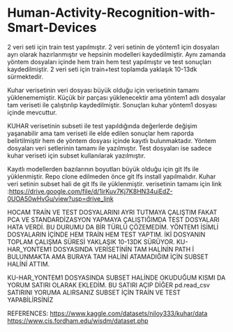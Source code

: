 ﻿# Human-Activity-Recognition-with-Smart-Devices
2 veri seti için train test yapılmıştır. 2 veri setinin de yöntem1 için dosyaları ayrı olarak hazırlanmıştır ve hepsinin modelleri kaydedilmiştir. Aynı zamanda yöntem dosyaları içinde hem train hem test yapılmıştır ve test sonuçları kaydedilmiştir. 2 veri seti için train+test toplamda yaklaşık 10-13dk sürmektedir.

Kuhar verisetinin veri dosyası büyük olduğu için verisetinin tamamı yüklenememiştir. Küçük bir parçası yüklenecektir ama yöntem1 adlı dosyalar tam veriseti ile çalıştırılıp kaydedilmiştir. Sonuçları kuhar yöntem1 dosyası içinde mevcuttur.

KUHAR verisetinin subseti ile test yapıldığında değerlerde değişim yaşanabilir ama tam veriseti ile elde edilen sonuçlar hem raporda belirtilmiştir hem de yöntem dosyası içinde kayıtlı bulunmaktadır.
Yöntem dosyaları veri setlerinin tamamı ile yazılmıştır. Test dosyaları ise sadece kuhar veriseti için subset kullanılarak yazılmıştır.

Kayıtlı modellerden bazılarının boyutları büyük olduğu için git lfs ile yüklenmiştir. Repo clone edilmeden önce git lfs install yapılmalıdır. Kuhar veri setinin subset hali de git lfs ile yüklenmiştir. 
verisetinin tamamı için link :https://drive.google.com/file/d/1irKuv7Kj7K8HN34uiEdZ-0UOA50wHvGu/view?usp=drive_link 

HOCAM TRAİN VE TEST DOSYALARINI AYRI TUTMAYA ÇALIŞTIM FAKAT PCA VE STANDARDİZASYON YAPMAYA ÇALIŞTIĞIMDA TEST DOSYALARI HATA VERDİ. BU DURUMU DA BİR TÜRLÜ ÇÖZEMEDİM. YÖNTEM1 İSİMLİ DOSYALARIN İÇİNDE HEM TRAİN HEM TEST YAPTIM. İKİ DOSYANIN TOPLAM ÇALIŞMA SÜRESİ YAKLAŞIK 10-13DK SÜRÜYOR. KU-HAR_YONTEM1 DOSYASINDA VERİSETİNİN TAM HALİNİN PATH İ BULUNMAKTA AMA BURAYA TAM HALİNİ ATAMADIĞIM İÇİN SUBSET HALİNİ ATTIM. 

KU-HAR_YONTEM1 DOSYASINDA SUBSET HALİNDE OKUDUĞUM KISMI DA YORUM SATIRI OLARAK EKLEDİM. BU SATIRI AÇIP DİĞER pd.read_csv SATIRINI YORUMA ALIRSANIZ SUBSET İÇİN TRAİN VE TEST YAPABİLİRSİNİZ


REFERENCES:
https://www.kaggle.com/datasets/niloy333/kuhar/data
https://www.cis.fordham.edu/wisdm/dataset.php
